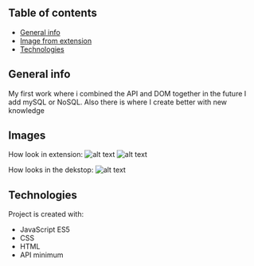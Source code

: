 ## Table of contents

- [General info](#general-info)
- [Image from extension](#images)
- [Technologies](#technologies)

## General info

My first work where i combined the API and DOM together in the future I add mySQL or NoSQL. Also there is where I create better with new knowledge

## Images

How look in extension:
![alt text](https://github.com/Rokiis1/Chrome-extension-img/blob/main/Google%20extension%20when%20open.png?raw=true)
![alt text](https://github.com/Rokiis1/Chrome-extension-img/blob/main/Google%20extension%20when%20you%20save%20links.png?raw=true)

How looks in the dekstop:
![alt text](https://github.com/Rokiis1/Chrome-extension-img/blob/main/Google%20extension%20when%20you%20in%20dekstop.png?raw=true)

## Technologies

Project is created with:

- JavaScript ES5
- CSS
- HTML
- API minimum
